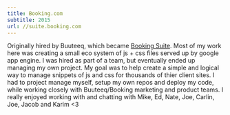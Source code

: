 ```yaml
---
title: Booking.com
subtitle: 2015
url: //suite.booking.com
---
```


Originally hired by Buuteeq, which became [Booking Suite](//suite.booking.com). Most of my work here was creating a small eco system of js + css files served up by google app engine. I was hired as part of a team, but eventually ended up managing my own project. My goal was to help create a simple and logical way to manage snippets of js and css for thousands of thier client sites. I had to project manage myself, setup my own repos and deploy my code, while working closely with Buuteeq/Booking marketing and product teams. I really enjoyed working with and chatting with Mike, Ed, Nate, Joe, Carlin, Joe, Jacob and Karim <3